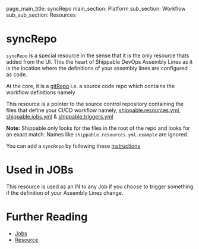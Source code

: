 page_main_title: syncRepo
main_section: Platform
sub_section: Workflow
sub_sub_section: Resources

# syncRepo
`syncRepo` is a special resource in the sense that it is the only resource thats added from the UI. This the heart of Shippable DevOps Assembly Lines as it is the location where the definitions of your assembly lines are configured as code.

At the core, it is a [gitRepo](/platform/workflow/resource/gitrepo) i.e. a source code repo which contains the workflow definitions namely 

This resource is a pointer to the source control repository containing the files that define your CI/CD workflow namely, [shippable.resources.yml](/platform/tutorial/workflow/shippable-resources-yml), [shippable.jobs.yml](/platform/tutorial/workflow/shippable-jobs-yml) & [shippable.triggers.yml](/platform/tutorial/workflow/shippable-triggers-yml)

**Note:** Shippable only looks for the files in the root of the repo and looks for an exact match. Names like `shippable.resources.yml.example` are ignored. 

You can add a `syncRepo` by following these [instructions](/platform/tutorial/workflow/howto-crud-syncrepo)

# Used in JOBs
This resource is used as an IN to any Job if you choose to trigger something if the definition of your Assembly Lines change.

# Further Reading
* [Jobs](/platform/workflow/job/overview)
* [Resource](/platform/workflow/resource/overview)
